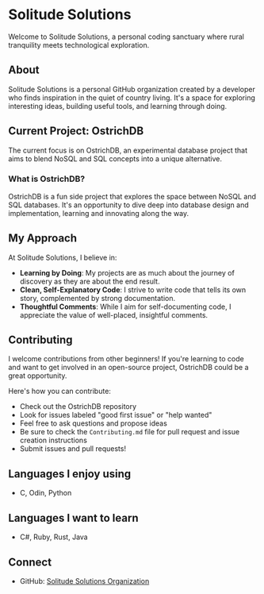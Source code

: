 # Solitude Solutions

Welcome to Solitude Solutions, a personal coding sanctuary where rural tranquility meets technological exploration.

## About

Solitude Solutions is a personal GitHub organization created by a developer who finds inspiration in the quiet of country living. It's a space for exploring interesting ideas, building useful tools, and learning through doing.

## Current Project: OstrichDB

The current focus is on OstrichDB, an experimental database project that aims to blend NoSQL and SQL concepts into a unique alternative.

### What is OstrichDB?

OstrichDB is a fun side project that explores the space between NoSQL and SQL databases. It's an opportunity to dive deep into database design and implementation, learning and innovating along the way.

## My Approach

At Solitude Solutions, I believe in:

- **Learning by Doing**: My projects are as much about the journey of discovery as they are about the end result.
- **Clean, Self-Explanatory Code**: I strive to write code that tells its own story, complemented by strong documentation.
- **Thoughtful Comments**: While I aim for self-documenting code, I appreciate the value of well-placed, insightful comments.

## Contributing

I welcome contributions from other beginners! If you're learning to code and want to get involved in an open-source project, OstrichDB could be a great opportunity.

Here's how you can contribute:
- Check out the OstrichDB repository
- Look for issues labeled "good first issue" or "help wanted"
- Feel free to ask questions and propose ideas
- Be sure to check the `Contributing.md` file for pull request and issue creation instructions
- Submit issues and pull requests!

## Languages I enjoy using

- C, Odin, Python

## Languages I want to learn

- C#, Ruby, Rust, Java 

## Connect

- GitHub: [Solitude Solutions Organization](https://github.com/Solitude-Solutions)
